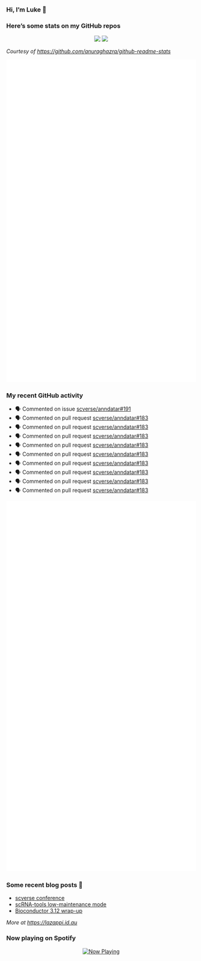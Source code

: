 
<!-- README.md is generated from README.Rmd. Please edit that file -->

### Hi, I’m Luke 👋

<!--
**lazappi/lazappi** is a ✨ _special_ ✨ repository because its `README.md` (this file) appears on your GitHub profile.
&#10;Here are some ideas to get you started:
&#10;- 🔭 I’m currently working on ...
- 🌱 I’m currently learning ...
- 👯 I’m looking to collaborate on ...
- 🤔 I’m looking for help with ...
- 💬 Ask me about ...
- 📫 How to reach me: ...
- 😄 Pronouns: ...
- ⚡ Fun fact: ...
-->

### Here’s some stats on my GitHub repos

<p align="center">
<img src="https://github-readme-stats.vercel.app/api?username=lazappi&count_private=true&show_icons=true&theme=buefy&hide_title=True">
<img src="https://github-readme-stats.vercel.app/api/top-langs/?username=lazappi&hide=html&theme=buefy&layout=compact">
</p>

*Courtesy of <https://github.com/anuraghazra/github-readme-stats>*

<p align="center" style="width:100%;">
<img src="https://github.com/lazappi/lazappi/raw/main/github-intro.svg">
</p>

### My recent GitHub activity

- 🗣 Commented on issue
  [scverse/anndatar#191](https://github.com/scverse/anndatar#191)
- 🗣 Commented on pull request
  [scverse/anndatar#183](https://github.com/scverse/anndatar#183)
- 🗣 Commented on pull request
  [scverse/anndatar#183](https://github.com/scverse/anndatar#183)
- 🗣 Commented on pull request
  [scverse/anndatar#183](https://github.com/scverse/anndatar#183)
- 🗣 Commented on pull request
  [scverse/anndatar#183](https://github.com/scverse/anndatar#183)
- 🗣 Commented on pull request
  [scverse/anndatar#183](https://github.com/scverse/anndatar#183)
- 🗣 Commented on pull request
  [scverse/anndatar#183](https://github.com/scverse/anndatar#183)
- 🗣 Commented on pull request
  [scverse/anndatar#183](https://github.com/scverse/anndatar#183)
- 🗣 Commented on pull request
  [scverse/anndatar#183](https://github.com/scverse/anndatar#183)
- 🗣 Commented on pull request
  [scverse/anndatar#183](https://github.com/scverse/anndatar#183)

<p align="center" style="width:100%;">
<img src="https://github.com/lazappi/lazappi/raw/main/github-status.svg">
</p>

### Some recent blog posts 📝

- [scverse
  conference](https://lazappi.id.au/posts/2024-09-15-scverse-conference/)
- [scRNA-tools low-maintenance
  mode](https://lazappi.id.au/posts/2024-03-04-scRNAtools-low-maintenance/)
- [Bioconductor 3.12
  wrap-up](https://lazappi.id.au/posts/2020-10-30-bioconductor-3-12-wrap-up/)

*More at <https://lazappi.id.au>*

<!-- ### My latest tweet 👇 and retweet 👉 -->

### Now playing on Spotify

<p align="center">
<a href="https://now-playing-profile.lazappi.vercel.app/now-playing?open">
<img src="https://now-playing-profile.lazappi.vercel.app/now-playing" width="256" height="64" alt="Now Playing">
</a>
</p>
